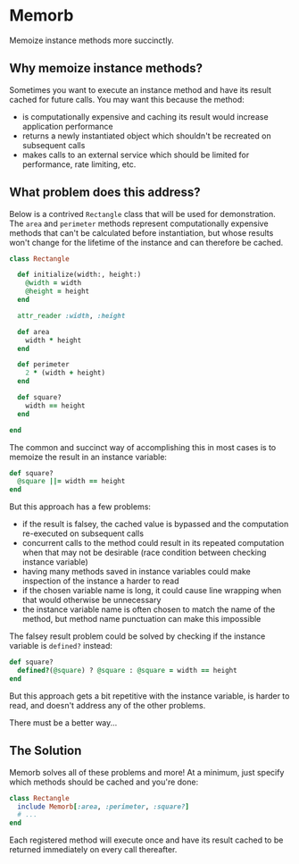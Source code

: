 # Memorb

Memoize instance methods more succinctly.

## Why memoize instance methods?

Sometimes you want to execute an instance method and have its result cached for future calls. You may want this because the method:

- is computationally expensive and caching its result would increase application performance
- returns a newly instantiated object which shouldn't be recreated on subsequent calls
- makes calls to an external service which should be limited for performance, rate limiting, etc.

## What problem does this address?

Below is a contrived `Rectangle` class that will be used for demonstration. The `area` and `perimeter` methods represent computationally expensive methods that can't be calculated before instantiation, but whose results won't change for the lifetime of the instance and can therefore be cached.

```ruby
class Rectangle

  def initialize(width:, height:)
    @width = width
    @height = height
  end

  attr_reader :width, :height

  def area
    width * height
  end

  def perimeter
    2 * (width + height)
  end

  def square?
    width == height
  end

end
```

The common and succinct way of accomplishing this in most cases is to memoize the result in an instance variable:

```ruby
def square?
  @square ||= width == height
end
```

But this approach has a few problems:

- if the result is falsey, the cached value is bypassed and the computation re-executed on subsequent calls
- concurrent calls to the method could result in its repeated computation when that may not be desirable (race condition between checking instance variable)
- having many methods saved in instance variables could make inspection of the instance a harder to read
- if the chosen variable name is long, it could cause line wrapping when that would otherwise be unnecessary
- the instance variable name is often chosen to match the name of the method, but method name punctuation can make this impossible

The falsey result problem could be solved by checking if the instance variable is `defined?` instead:

```ruby
def square?
  defined?(@square) ? @square : @square = width == height
end
```

But this approach gets a bit repetitive with the instance variable, is harder to read, and doesn't address any of the other problems.

There must be a better way...

## The Solution

Memorb solves all of these problems and more! At a minimum, just specify which methods should be cached and you're done:

```ruby
class Rectangle
  include Memorb[:area, :perimeter, :square?]
  # ...
end
```

Each registered method will execute once and have its result cached to be returned immediately on every call thereafter.
